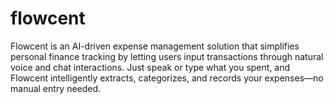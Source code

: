 # flowcent
Flowcent is an AI-driven expense management solution that simplifies personal finance tracking by letting users input transactions through natural voice and chat interactions. Just speak or type what you spent, and Flowcent intelligently extracts, categorizes, and records your expenses—no manual entry needed.  
